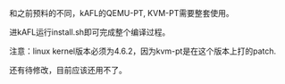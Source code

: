 和之前预料的不同，kAFL的QEMU-PT, KVM-PT需要整套使用。

进kAFL运行install.sh即可完成整个编译过程。

注意：linux kernel版本必须为4.6.2，因为kvm-pt是在这个版本上打的patch.

还有待修改，目前应该还用不了。
